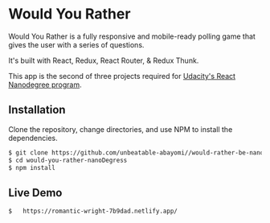 

# Would You Rather

Would You Rather is a fully responsive and mobile-ready polling game that gives the user with a series of questions.



It's built with React, Redux, React Router, & Redux Thunk.

This app is the second of three projects required for [Udacity's React Nanodegree program](https://www.udacity.com/course/react-nanodegree--nd019).



## Installation

Clone the repository, change directories, and use NPM to install the dependencies.

```bash
$ git clone https://github.com/unbeatable-abayomi//would-rather-be-nanoDegree.git
$ cd would-you-rather-nanoDegress
$ npm install

```
## Live Demo
```
$   https://romantic-wright-7b9dad.netlify.app/
```


